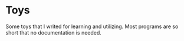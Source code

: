 # Toys
Some toys that I writed for learning and utilizing. 
Most programs are so short that no documentation is needed. 